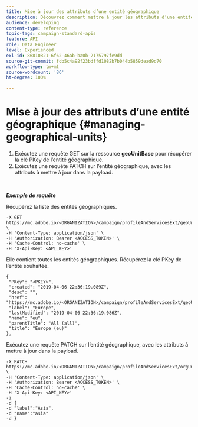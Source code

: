 ```yaml
---
title: Mise à jour des attributs d’une entité géographique
description: Découvrez comment mettre à jour les attributs d’une entité géographique avec les API
audience: developing
content-type: reference
topic-tags: campaign-standard-apis
feature: API
role: Data Engineer
level: Experienced
exl-id: 86810821-6f62-46ab-ba0b-2175797fe9dd
source-git-commit: fcb5c4a92f23bdffd1082b7b044b5859dead9d70
workflow-type: tm+mt
source-wordcount: '86'
ht-degree: 100%

---
```


# Mise à jour des attributs d’une entité géographique {#managing-geographical-units}

1. Exécutez une requête GET sur la ressource **geoUnitBase** pour récupérer la clé PKey de l’entité géographique.
1. Exécutez une requête PATCH sur l’entité géographique, avec les attributs à mettre à jour dans la payload.

<br/>

***Exemple de requête***

Récupérez la liste des entités géographiques.

```
-X GET https://mc.adobe.io/<ORGANIZATION>/campaign/profileAndServicesExt/geoUnitBase/ \
-H 'Content-Type: application/json' \
-H 'Authorization: Bearer <ACCESS_TOKEN>' \
-H 'Cache-Control: no-cache' \
-H 'X-Api-Key: <API_KEY>'
```

Elle contient toutes les entités géographiques. Récupérez la clé PKey de l’entité souhaitée.

```
{
 "PKey": "<PKEY>",
 "created": "2019-04-06 22:36:19.089Z",
 "desc": "",
 "href": "https://mc.adobe.io/<ORGANIZATION>/campaign/profileAndServicesExt/geoUnitBase/<PKEY>",
 "label": "Europe",
 "lastModified": "2019-04-06 22:36:19.086Z",
 "name": "eu",
 "parentTitle": "All (all)",
 "title": "Europe (eu)"
},
```

Exécutez une requête PATCH sur l’entité géographique, avec les attributs à mettre à jour dans la payload.

```
-X PATCH https://mc.adobe.io/<ORGANIZATION>/campaign/profileAndServicesExt/orgUnitBase/<PKEY> \
-H 'Content-Type: application/json' \
-H 'Authorization: Bearer <ACCESS_TOKEN>' \
-H 'Cache-Control: no-cache' \
-H 'X-Api-Key: <API_KEY>'
-i
-d {
-d "label":"Asia",
-d "name":"asia"
-d }
```

<!-- + réponse -->
